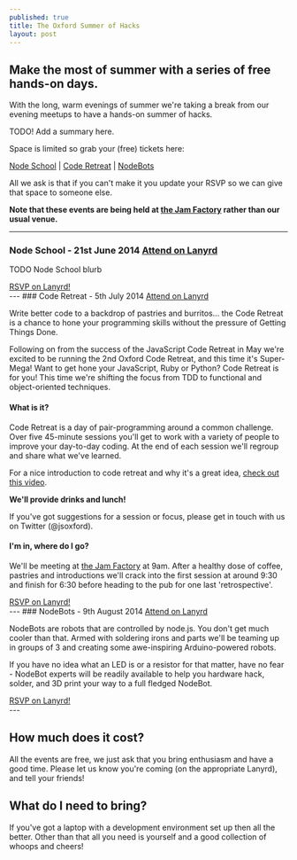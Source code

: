 ```yaml
---
published: true
title: The Oxford Summer of Hacks
layout: post
---  
```


## Make the most of summer with a series of free hands-on days.

With the long, warm evenings of summer we're taking a break from our evening meetups to have a hands-on summer of hacks.

TODO! Add a summary here.

Space is limited so grab your (free) tickets here:

<a href="http://lanyrd.com/2014/jsoxford-coderetreat" class="btn btn-primary">Node School</a> | <a href="http://lanyrd.com/2014/jsoxford-coderetreat" class="btn btn-primary">Code Retreat</a> | <a href="http://lanyrd.com/2014/jsoxford-coderetreat" class="btn btn-primary">NodeBots</a>

All we ask is that if you can't make it you update your RSVP so we can give that space to someone else.

__Note that these events are being held at [the Jam Factory](https://www.google.co.uk/maps/preview?ie=UTF-8&fb=1&gl=uk&q=The+Jam+Factory&cid=2949126679461980301&ei=sFqTU7jTFM3TOe_SgagJ&ved=0CJIBEPwSMA0) rather than our usual venue.__

---
### Node School - 21st June 2014 <a href="http://lanyrd.com/2014/jsoxford-coderetreat" class="btn btn-primary">Attend on Lanyrd</a>

TODO Node School blurb

<div class="lanyrd-target-participants">
    <a href="http://lanyrd.com/2014/jsoxford-coderetreat/attendees/"
        class="lanyrd-participants" data-lanyrd-nocss="">
        RSVP on Lanyrd!
    </a>
</div>
---
### Code Retreat - 5th July 2014 <a href="http://lanyrd.com/2014/jsoxford-coderetreat" class="btn btn-primary">Attend on Lanyrd</a>

<p class="lead">Write better code to a backdrop of pastries and burritos&hellip; the Code Retreat is a chance to hone your programming skills without the pressure of Getting Things Done.</p>

Following on from the success of the JavaScript Code Retreat in May we're excited to be running the 2nd Oxford Code Retreat, and this time it's Super-Mega! Want to get hone your JavaScript, Ruby or Python? Code Retreat is for you! This time we're shifting the focus from TDD to functional and object-oriented techniques.

#### What is it?
Code Retreat is a day of pair-programming around a common challenge. Over five 45-minute sessions you'll get to work with a variety of people to improve your day-to-day coding. At the end of each session we'll regroup and share what we've learned.

For a nice introduction to code retreat and why it's a great idea, [check out this video](http://player.vimeo.com/video/18955165?title=0&amp;byline=0&amp;portrait=0).

__We'll provide drinks and lunch!__

If you've got suggestions for a session or focus, please get in touch with us on Twitter (@jsoxford).

#### I'm in, where do I go?

We'll be meeting at [the Jam Factory](http://www.thejamfactoryoxford.com/) at 9am. After a healthy dose of coffee, pastries and introductions we'll crack into the first session at around 9:30 and finish for 6:30 before heading to the pub for one last 'retrospective'.

<div class="lanyrd-target-participants">
    <a href="http://lanyrd.com/2014/jsoxford-coderetreat/attendees/" class="lanyrd-participants" data-lanyrd-nocss="">
        RSVP on Lanyrd!
    </a>
</div>
---
### NodeBots - 9th August 2014 <a href="http://lanyrd.com/2014/jsoxford-coderetreat" class="btn btn-primary">Attend on Lanyrd</a>

NodeBots are robots that are controlled by node.js. You don't get much cooler than that. Armed with soldering irons and parts we'll be teaming up in groups of 3 and creating some awe-inspiring Arduino-powered robots.

If you have no idea what an LED is or a resistor for that matter, have no fear - NodeBot experts will be readily available to help you hardware hack, solder, and 3D print your way to a full fledged NodeBot.

<div class="lanyrd-target-participants">
    <a href="http://lanyrd.com/2014/jsoxford-coderetreat/attendees/" class="lanyrd-participants" data-lanyrd-nocss="">
        RSVP on Lanyrd!
    </a>
</div>
---

## How much does it cost?

All the events are free, we just ask that you bring enthusiasm and have a good time. Please let us know you're coming (on the appropriate Lanyrd), and tell your friends!

## What do I need to bring?

If you've got a laptop with a development environment set up then all the better. Other than that all you need is yourself and a good collection of whoops and cheers!


<!-- Uncomment when we've got some sponsors!
### Thanks to our sponsors
<div class="row-fluid">
  <div class="span4">
    <a href="http://www.haybrook.co.uk/">
      <img src="/img/haybrook.png" />
    </a>
  </div>
  <div class="span4">
    <a href="http://2014.jsday.it/">
      <img src="/img/sponsor_jsday.png" />
    </a>
  </div>
  <div class="span4">
    <a href="http://www.jetbrains.com/webstorm/">
      <img src="/img/webstorm_logo.gif" />
    </a>
  </div>
</div>
-->
